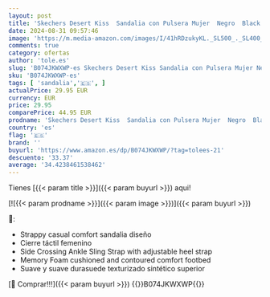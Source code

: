 ```yaml
---
layout: post
title: 'Skechers Desert Kiss  Sandalia con Pulsera Mujer  Negro  Black Microfiber Suede/Gore Trim   39 EU'
date: 2024-08-31 09:57:46
image: 'https://m.media-amazon.com/images/I/41hRDzukyKL._SL500_._SL400_.jpg'
comments: true
category: ofertas
author: 'tole.es'
slug: 'B074JKWXWP-es Skechers Desert Kiss Sandalia con Pulsera Mujer Negro...'
sku: 'B074JKWXWP-es'
tags: [ 'sandalia','🇪🇸', ]
actualPrice: 29.95 EUR
currency: EUR
price: 29.95
comparePrice: 44.95 EUR
prodname: 'Skechers Desert Kiss  Sandalia con Pulsera Mujer  Negro  Black Microfiber Suede/Gore Trim   39 EU'
country: 'es'
flag: '🇪🇸'
brand: ''
buyurl: 'https://www.amazon.es/dp/B074JKWXWP/?tag=tolees-21'
descuento: '33.37'
average: '34.4238461538462'
---
```


Tienes [{{< param title >}}]({{< param buyurl >}}) aqui!

[![{{< param prodname >}}]({{< param image >}})]({{< param buyurl >}})

🔎:

- Strappy casual comfort sandalia diseño
- Cierre táctil femenino
- Side Crossing Ankle Sling Strap with adjustable heel strap
- Memory Foam cushioned and contoured comfort footbed
- Suave y suave durasuede texturizado sintético superior

[🛒 Comprar!!!]({{< param buyurl >}})
{{<world>}}B074JKWXWP{{</world>}}
